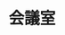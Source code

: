 ---
title: 会議室
description: 会议室
kana: かいぎしつ
pronunciation: kaigishitsu
tone: ③
type: 名词
pubDate: 2024-08-15 00:00:09
lessonIndex: 3
---
